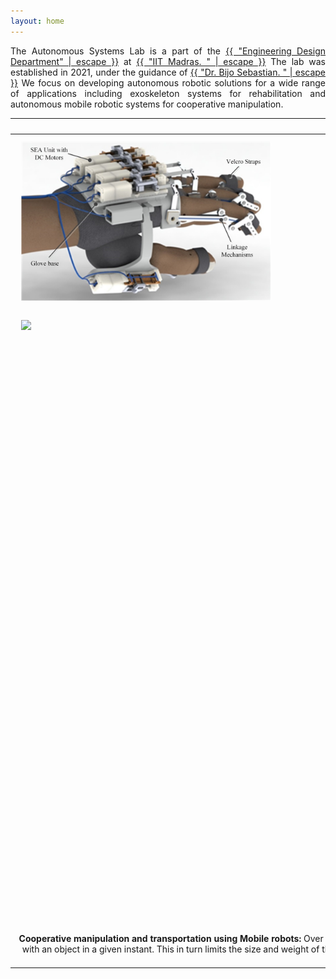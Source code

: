 ```yaml
---
layout: home
---
```

<p style="text-align: justify">
The Autonomous Systems Lab is a part of the
<a href="https://ed.iitm.ac.in/"> {{ "Engineering Design Department" | escape }}</a>
at
<a href="https://www.iitm.ac.in/"> {{ "IIT Madras. " | escape }}</a>
The lab was established in 2021, under the guidance of 
<a href="https://bijosebastian.wordpress.com/"> {{ "Dr. Bijo Sebastian. " | escape }}</a>
We focus on developing autonomous robotic solutions for a wide range of applications including exoskeleton systems for rehabilitation and autonomous mobile robotic systems for cooperative manipulation.
</p>

| - |
| :-------------: |
| <img align="left" style="padding: 10px" src="/images/exo/exo.png" alt="Picture not available" width="400" height="255"> <br/> <br/> <a href="{{ "exoglove/" | relative_url }}"> {{ "__Designing an exoskeleton glove to help assist and rehabilitate brachial plexus patients:__" | escape }}</a>  This research aims to develop a 2 DOF mechanism that could mimic the motion of a human finger. Extending this design into a full glove with series elastic actuation will allow us to create an exoskeleton glove that could assist patients in performing a wide variety of grasps. The final goal of this research at the Autonomous Systems Lab at IIT Madras, will be to deliver a viable product that could assist with the everyday challenges faced by patients in India.  |
||
| <img align="left" style="padding: 10px" src="/images/disassembly/students_UR5.png" alt="Picture not available" width="1739" height="944"> <br/> <br/> <a href="{{ "robotic_disassembly/" | relative_url }}"> {{ "__Method and systems for Robotic Disassembly of an EV battery:__" | escape }}</a>   E-waste recycling also has significant impact on the cost of a product as the overall lifetime of reusable components. This research explores development of safe techniques to recycle expended battery packs through the use of robotics and automation. Laboratory-level integrated system consisting of a UR5 robotic manipulator, gripper, vision system, and associated software will be developed to work alongside a with a human operator in a shared workspace. | 
||
| __Cooperative manipulation and transportation using Mobile robots:__ Over the recent years, robotic systems have been deployed extensively for manipulation and transportation tasks in warehouses. But majority of these applications involve a single robot interacting with an object in a given instant. This in turn limits the size and weight of the object involved in the task. The solution would be to use multi-robot cooperative manipulation and transportation strategy. This research aims to address the cooperative manipulation and transportation of an object, in the presence of static obstacles, using mobile robots. | 
